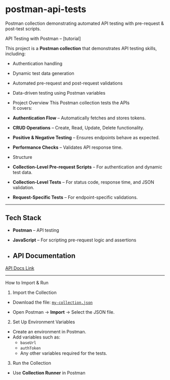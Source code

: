 # postman-api-tests
Postman collection demonstrating automated API testing with pre-request &amp; post-test scripts.

API Testing with Postman – [tutorial]

This project is a **Postman collection** that demonstrates API testing skills, including:
- Authentication handling
- Dynamic test data generation
- Automated pre-request and post-request validations
- Data-driven testing using Postman variables

- Project Overview
This Postman collection tests the APIs  
It covers:
- **Authentication Flow** – Automatically fetches and stores tokens.
- **CRUD Operations** – Create, Read, Update, Delete functionality.
- **Positive & Negative Testing** – Ensures endpoints behave as expected.
- **Performance Checks** – Validates API response time.

- Structure
- **Collection-Level Pre-request Scripts** – For authentication and dynamic test data.
- **Collection-Level Tests** – For status code, response time, and JSON validation.
- **Request-Specific Tests** – For endpoint-specific validations.

---

## Tech Stack
- **Postman** – API testing
- **JavaScript** – For scripting pre-request logic and assertions

- ## API Documentation  
[API Docs Link](https://automationexercise.com/api_list)

---

 How to Import & Run
1. Import the Collection
- Download the file: [`my-collection.json`](https://raw.githubusercontent.com/a-ndi/postman-api-tests/main/New%20Test%20Collection.postman_collection.json)

- Open Postman → **Import** → Select the JSON file.

2. Set Up Environment Variables
- Create an environment in Postman.
- Add variables such as:
  - `baseUrl`
  - `authToken`
  - Any other variables required for the tests.

3. Run the Collection
- Use **Collection Runner** in Postman  


